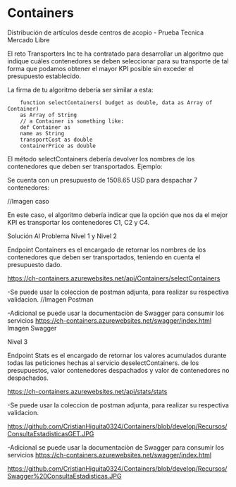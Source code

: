 # Containers

Distribución de artículos desde centros de acopio - Prueba Tecnica Mercado Libre

El reto
Transporters Inc te ha contratado para desarrollar un algoritmo que indique cuáles contenedores se deben seleccionar para su transporte de tal forma que podamos obtener el mayor KPI posible sin exceder el presupuesto establecido.

La firma de tu algoritmo debería ser similar a esta:

        function selectContainers( budget as double, data as Array of Container)
        as Array of String
        // a Container is something like:
        def Container as
        name as String
        transportCost as double
        containerPrice as double
        
El método selectContainers debería devolver los nombres de los contenedores que deben ser transportados.
Ejemplo:

Se cuenta con un presupuesto de 1508.65 USD para despachar 7 contenedores:

//Imagen caso

En este caso, el algoritmo debería indicar que la opción que nos da el mejor KPI es transportar
los contenedores C1, C2 y C4.


Solución Al Problema
Nivel 1 y Nivel 2

Endpoint Containers es el encargado de retornar los nombres de los contenedores que deben
ser transportados, teniendo en cuenta el presupuesto dado.

https://ch-containers.azurewebsites.net/api/Containers/selectContainers

-Se puede usar la coleccion de postman adjunta, para realizar su respectiva validacion.
//Imagen Postman

-Adicional se puede usar la documentaciòn de Swagger para consumir los servicios https://ch-containers.azurewebsites.net/swagger/index.html
Imagen Swagger


Nivel 3 

Endpoint Stats es el encargado de retornar los valores acumulados durante todas las peticiones hechas al servicio deselectContainers.
de los presupuestos, valor contenedores despachados y valor de contenedores no despachados.

https://ch-containers.azurewebsites.net/api/stats/stats

-Se puede usar la coleccion de postman adjunta, para realizar su respectiva validacion.

https://github.com/CristianHiguita0324/Containers/blob/develop/Recursos/ConsultaEstadisticasGET.JPG


-Adicional se puede usar la documentaciòn de Swagger para consumir los servicios https://ch-containers.azurewebsites.net/swagger/index.html

https://github.com/CristianHiguita0324/Containers/blob/develop/Recursos/Swagger%20ConsultaEstadisticas.JPG












